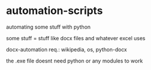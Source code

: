 # automation-scripts
automating some stuff with python

some stuff = stuff like docx files and whatever excel uses


docx-automation req.:
wikipedia, os, python-docx

the .exe file doesnt need python or any modules to work
